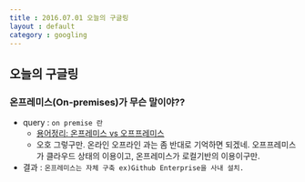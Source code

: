 ```yaml
---
title : 2016.07.01 오늘의 구글링
layout : default
category : googling
---
```


## 오늘의 구글링

### 온프레미스(On-premises)가 무슨 말이야??
- query : `on premise 란`
  - [용어정리: 온프레미스 vs 오프프레미스](http://mickeyh-words.blogspot.kr/2014/01/vs.html)
  - 오호 그렇구만. 온라인 오프라인 과는 좀 반대로 기억하면 되겠네. 오프프레미스가 클라우드 상태의 이용이고, 온프레미스가 로컬기반의 이용이구만.
- 결과 : `온프레미스는 자체 구축 ex)Github Enterprise을 사내 설치.`
